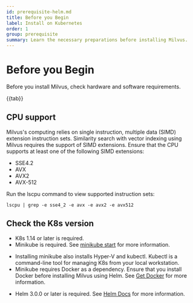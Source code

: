 ```yaml
---
id: prerequisite-helm.md
title: Before you Begin
label: Install on Kubernetes
order: 1
group: prerequisite
summary: Learn the necessary preparations before installing Milvus.
---
```

# Before you Begin

Before you install Milvus, check hardware and software requirements.

{{tab}}

## CPU support

Milvus's computing relies on single instruction, multiple data (SIMD) extension instruction sets. Similarity search with vector indexing using Milvus requires the support of SIMD extensions. Ensure that the CPU supports at least one of the following SIMD extensions:

- SSE4.2
- AVX
- AVX2
- AVX-512

Run the lscpu command to view supported instruction sets:

```
lscpu | grep -e sse4_2 -e avx -e avx2 -e avx512
```

## Check the K8s version
- K8s 1.14 or later is required.
- Minikube is required. See [minikube start](https://kubernetes.io/docs/tasks/tools/install-minikube/) for more information.

<div class="alert note">
<ul>
<li>Installing minikube also installs Hyper-V and kubectl. Kubectl is a command-line tool for managing K8s from your local workstation.</li>
<li>Minikube requires Docker as a dependency. Ensure that you install Docker before installing Milvus using Helm. See <a href="https://docs.docker.com/get-docker">Get Docker</a> for more information.</li>
</ul></div>

- Helm 3.0.0 or later is required. See [Helm Docs](https://helm.sh/docs/) for more information.
